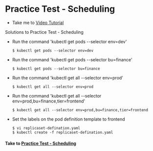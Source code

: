 # Practice Test - Scheduling
  - Take me to [Video Tutorial](https://kodekloud.com/courses/539883/lectures/9816589)
  
Solutions to Practice Test - Scheduling
- Run the command 'kubectl get pods --selector env=dev'
  ```
  $ kubectl get pods --selector env=dev
  ```
- Run the command 'kubectl get pods --selector bu=finance'
  ```
  $ kubectl get pods --selector bu=finance
  ```
- Run the command 'kubectl get all --selector env=prod'
  ```
  $ kubectl get all --selector env=prod
  ```
- Run the command 'kubectl get all --selector env=prod,bu=finance,tier=frontend'
  ```
  $ kubectl get all --selector env=prod,bu=finance,tier=frontend
  ```
- Set the labels on the pod definition template to frontend
  ```
  $ vi replicaset-defination.yaml
  $ kubectl create -f replicaset-defination.yaml
  ```
  
#### Take to [Practice Test - Scheduling](https://kodekloud.com/courses/certified-kubernetes-administrator-with-practice-tests/lectures/13290011)
